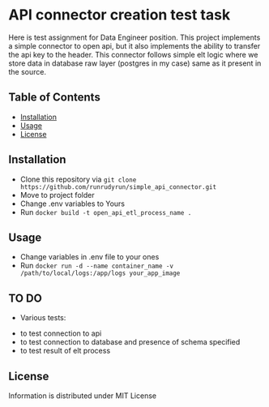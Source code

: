 # API connector creation test task

Here is test assignment for Data Engineer position. This project implements a simple connector to open api, but it also implements the ability to transfer the api key to the header. This connector follows simple elt logic where we store data in database raw layer (postgres in my case) same as it present in the source. 

## Table of Contents

- [Installation](#installation)
- [Usage](#usage)
- [License](#license)

## Installation

* Clone this repository via `git clone https://github.com/runrudyrun/simple_api_connector.git`
* Move to project folder
* Change .env variables to Yours
* Run `docker build -t open_api_etl_process_name . `

## Usage
* Change variables in .env file to your ones
* Run `docker run -d --name container_name -v /path/to/local/logs:/app/logs your_app_image`

## TO DO

* Various tests:
- to test connection to api
- to test connection to database and presence of schema specified
- to test result of elt process


## License

Information is distributed under MIT License